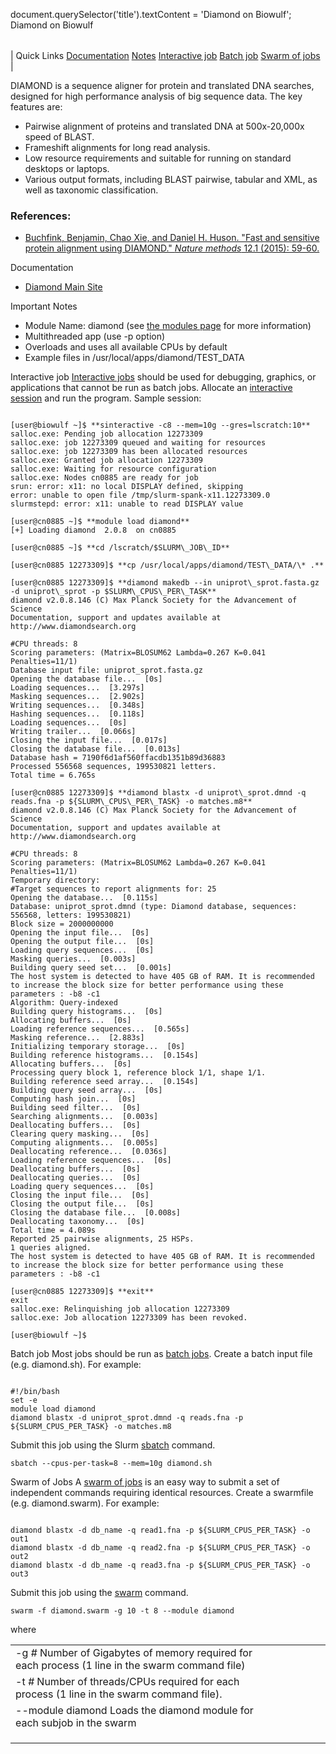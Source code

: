 

document.querySelector('title').textContent = 'Diamond on Biowulf';
Diamond on Biowulf


|  |
| --- |
| 
Quick Links
[Documentation](#doc)
[Notes](#notes)
[Interactive job](#int) 
[Batch job](#sbatch) 
[Swarm of jobs](#swarm) 
 |



DIAMOND is a sequence aligner for protein and translated DNA searches, designed for high performance analysis of big sequence data. The key features are:

 * Pairwise alignment of proteins and translated DNA at 500x-20,000x speed of BLAST.
* Frameshift alignments for long read analysis.
* Low resource requirements and suitable for running on standard desktops or laptops.
* Various output formats, including BLAST pairwise, tabular and XML, as well as taxonomic classification.





### References:


* [Buchfink, Benjamin, Chao Xie, and Daniel H. Huson. "Fast and sensitive protein alignment using DIAMOND." *Nature methods* 12.1 (2015): 59-60.](https://www.nature.com/articles/nmeth.3176)


Documentation
* [Diamond Main Site](https://github.com/bbuchfink/diamond)


Important Notes
* Module Name: diamond (see [the modules page](/apps/modules.html) for more information)
* Multithreaded app (use -p option)
* Overloads and uses all available CPUs by default
* Example files in /usr/local/apps/diamond/TEST\_DATA



Interactive job
[Interactive jobs](/docs/userguide.html#int) should be used for debugging, graphics, or applications that cannot be run as batch jobs.
Allocate an [interactive session](/docs/userguide.html#int) and run the program. Sample session:



```

[user@biowulf ~]$ **sinteractive -c8 --mem=10g --gres=lscratch:10**
salloc.exe: Pending job allocation 12273309
salloc.exe: job 12273309 queued and waiting for resources
salloc.exe: job 12273309 has been allocated resources
salloc.exe: Granted job allocation 12273309
salloc.exe: Waiting for resource configuration
salloc.exe: Nodes cn0885 are ready for job
srun: error: x11: no local DISPLAY defined, skipping
error: unable to open file /tmp/slurm-spank-x11.12273309.0
slurmstepd: error: x11: unable to read DISPLAY value

[user@cn0885 ~]$ **module load diamond**
[+] Loading diamond  2.0.8  on cn0885

[user@cn0885 ~]$ **cd /lscratch/$SLURM\_JOB\_ID**

[user@cn0885 12273309]$ **cp /usr/local/apps/diamond/TEST\_DATA/\* .**

[user@cn0885 12273309]$ **diamond makedb --in uniprot\_sprot.fasta.gz -d uniprot\_sprot -p $SLURM\_CPUS\_PER\_TASK**
diamond v2.0.8.146 (C) Max Planck Society for the Advancement of Science
Documentation, support and updates available at http://www.diamondsearch.org

#CPU threads: 8
Scoring parameters: (Matrix=BLOSUM62 Lambda=0.267 K=0.041 Penalties=11/1)
Database input file: uniprot_sprot.fasta.gz
Opening the database file...  [0s]
Loading sequences...  [3.297s]
Masking sequences...  [2.902s]
Writing sequences...  [0.348s]
Hashing sequences...  [0.118s]
Loading sequences...  [0s]
Writing trailer...  [0.066s]
Closing the input file...  [0.017s]
Closing the database file...  [0.013s]
Database hash = 7190f6d1af560ffacdb1351b89d36883
Processed 556568 sequences, 199530821 letters.
Total time = 6.765s

[user@cn0885 12273309]$ **diamond blastx -d uniprot\_sprot.dmnd -q reads.fna -p ${SLURM\_CPUS\_PER\_TASK} -o matches.m8**
diamond v2.0.8.146 (C) Max Planck Society for the Advancement of Science
Documentation, support and updates available at http://www.diamondsearch.org

#CPU threads: 8
Scoring parameters: (Matrix=BLOSUM62 Lambda=0.267 K=0.041 Penalties=11/1)
Temporary directory:
#Target sequences to report alignments for: 25
Opening the database...  [0.115s]
Database: uniprot_sprot.dmnd (type: Diamond database, sequences: 556568, letters: 199530821)
Block size = 2000000000
Opening the input file...  [0s]
Opening the output file...  [0s]
Loading query sequences...  [0s]
Masking queries...  [0.003s]
Building query seed set...  [0.001s]
The host system is detected to have 405 GB of RAM. It is recommended to increase the block size for better performance using these parameters : -b8 -c1
Algorithm: Query-indexed
Building query histograms...  [0s]
Allocating buffers...  [0s]
Loading reference sequences...  [0.565s]
Masking reference...  [2.883s]
Initializing temporary storage...  [0s]
Building reference histograms...  [0.154s]
Allocating buffers...  [0s]
Processing query block 1, reference block 1/1, shape 1/1.
Building reference seed array...  [0.154s]
Building query seed array...  [0s]
Computing hash join...  [0s]
Building seed filter...  [0s]
Searching alignments...  [0.003s]
Deallocating buffers...  [0s]
Clearing query masking...  [0s]
Computing alignments...  [0.005s]
Deallocating reference...  [0.036s]
Loading reference sequences...  [0s]
Deallocating buffers...  [0s]
Deallocating queries...  [0s]
Loading query sequences...  [0s]
Closing the input file...  [0s]
Closing the output file...  [0s]
Closing the database file...  [0.008s]
Deallocating taxonomy...  [0s]
Total time = 4.089s
Reported 25 pairwise alignments, 25 HSPs.
1 queries aligned.
The host system is detected to have 405 GB of RAM. It is recommended to increase the block size for better performance using these parameters : -b8 -c1

[user@cn0885 12273309]$ **exit**
exit
salloc.exe: Relinquishing job allocation 12273309
salloc.exe: Job allocation 12273309 has been revoked.

[user@biowulf ~]$ 

```


Batch job
Most jobs should be run as [batch jobs](/docs/userguide.html#submit).
Create a batch input file (e.g. diamond.sh). For example:



```

#!/bin/bash
set -e
module load diamond
diamond blastx -d uniprot_sprot.dmnd -q reads.fna -p ${SLURM_CPUS_PER_TASK} -o matches.m8

```

Submit this job using the Slurm [sbatch](/docs/userguide.html) command.



```
sbatch --cpus-per-task=8 --mem=10g diamond.sh
```

Swarm of Jobs 
A [swarm of jobs](/apps/swarm.html) is an easy way to submit a set of independent commands requiring identical resources.
Create a swarmfile (e.g. diamond.swarm). For example:



```

diamond blastx -d db_name -q read1.fna -p ${SLURM_CPUS_PER_TASK} -o out1
diamond blastx -d db_name -q read2.fna -p ${SLURM_CPUS_PER_TASK} -o out2
diamond blastx -d db_name -q read3.fna -p ${SLURM_CPUS_PER_TASK} -o out3

```

Submit this job using the [swarm](/apps/swarm.html) command.



```
swarm -f diamond.swarm -g 10 -t 8 --module diamond
```

where


|  |  |  |  |  |  |
| --- | --- | --- | --- | --- | --- |
| -g *#*  Number of Gigabytes of memory required for each process (1 line in the swarm command file)
 | -t *#* Number of threads/CPUs required for each process (1 line in the swarm command file).
 | --module diamond Loads the diamond module for each subjob in the swarm 
 | |
 | |
 | |








